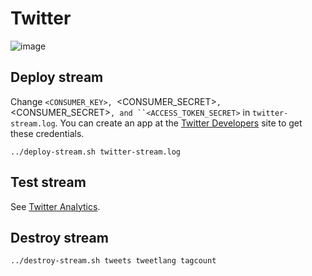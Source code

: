 # Twitter

![image](https://cloud.githubusercontent.com/assets/106908/20023929/72f49376-a326-11e6-9bb9-93f6e7a280f3.png)

## Deploy stream

Change `<CONSUMER_KEY>, `<CONSUMER_SECRET>`, `<CONSUMER_SECRET>`, and ``<ACCESS_TOKEN_SECRET>` in `twitter-stream.log`.
You can create an app at the [Twitter Developers](https://apps.twitter.com/) site to get these credentials.

``` shell
../deploy-stream.sh twitter-stream.log
```

## Test stream

See [Twitter Analytics](https://github.com/spring-cloud/spring-cloud-dataflow-samples/tree/master/analytics/twitter-analytics).

## Destroy stream

``` shell
../destroy-stream.sh tweets tweetlang tagcount
```
